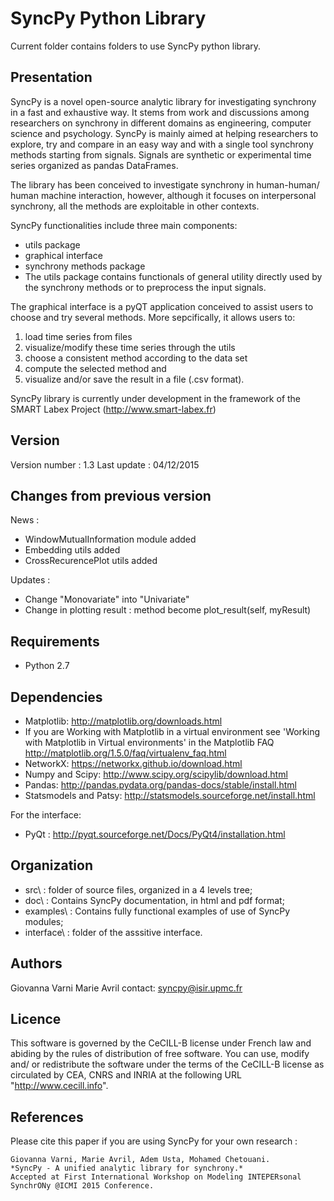SyncPy Python Library
=============================

Current folder contains folders to use SyncPy python library. 


Presentation
------------------------

SyncPy is a novel open-source analytic library for investigating 
synchrony in a fast and exhaustive way. It stems from work and 
discussions among researchers on synchrony in different domains 
as engineering, computer science and psychology. SyncPy is mainly 
aimed at helping researchers to explore, try and compare in an easy 
way and with a single tool synchrony methods starting from signals. 
Signals are synthetic or experimental time series organized as pandas 
DataFrames.

The library has been conceived to investigate synchrony in human-human/
human machine interaction, however, although it focuses on interpersonal 
synchrony, all the methods are exploitable in other contexts.

SyncPy functionalities include three main components:
- utils package
- graphical interface
- synchrony methods package
- The utils package contains functionals of general utility directly used 
by the synchrony methods or to preprocess the input signals.

The graphical interface is a pyQT application conceived to assist users 
to choose and try several methods. More sepcifically, it allows users to:
1) load time series from files
2) visualize/modify these time series through the utils
3) choose a consistent method according to the data set
4) compute the selected method and
5) visualize and/or save the result in a file (.csv format).

SyncPy library is currently under development in the framework of the 
SMART Labex Project (http://www.smart-labex.fr)


Version 
------------------------

Version number : 1.3
Last update : 04/12/2015


Changes from previous version
-----------------------------

News :
- WindowMutualInformation module added
- Embedding utils added
- CrossRecurencePlot utils added


Updates : 
- Change "Monovariate" into "Univariate"
- Change in plotting result : method become plot_result(self, myResult)

Requirements
------------------------
- Python 2.7

Dependencies
------------------------

- Matplotlib: http://matplotlib.org/downloads.html
 - If you are Working with Matplotlib in a virtual environment 
	see 'Working with Matplotlib in Virtual environments' in the Matplotlib FAQ
	http://matplotlib.org/1.5.0/faq/virtualenv_faq.html
- NetworkX: https://networkx.github.io/download.html
- Numpy and Scipy: http://www.scipy.org/scipylib/download.html
- Pandas: http://pandas.pydata.org/pandas-docs/stable/install.html
- Statsmodels and Patsy: http://statsmodels.sourceforge.net/install.html 

For the interface: 
- PyQt : http://pyqt.sourceforge.net/Docs/PyQt4/installation.html 


Organization
------------------------

- src\ : folder of source files, organized in a 4 levels tree; 
- doc\ : Contains SyncPy documentation, in html and pdf format;
- examples\ : Contains fully functional examples of use of SyncPy modules; 
- interface\ : folder of the asssitive interface. 


Authors 
------------------------

Giovanna Varni 
Marie Avril 
contact: syncpy@isir.upmc.fr 


Licence
------------------------

 This software is governed by the CeCILL-B license under French law
and abiding by the rules of distribution of free software. You can 
use, modify and/ or redistribute the software under the terms of the 
CeCILL-B license as circulated by CEA, CNRS and INRIA at the
following URL "http://www.cecill.info".


References 
------------------------

Please cite this paper if you are using SyncPy for your own research :
    
    Giovanna Varni, Marie Avril, Adem Usta, Mohamed Chetouani.
    *SyncPy - A unified analytic library for synchrony.*
    Accepted at First International Workshop on Modeling INTEPERsonal SynchrONy @ICMI 2015 Conference. 


